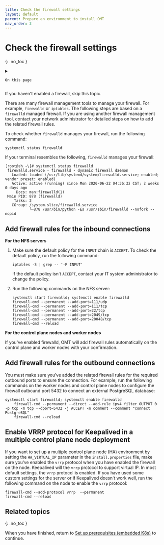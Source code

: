 ```yaml
---
title: Check the firewall settings
layout: default
parent: Prepare an environment to install OMT
nav_order: 3
---
```


# Check the firewall settings
{: .no_toc }

<details close markdown="block">
  <summary>
  
    On this page
	
  </summary>
  {: .text-delta }
- TOC
{:toc}
</details>

If you haven't enabled a firewall, skip this topic. 

There are many firewall management tools to manage your firewall. For example, `firewalld` or `iptables`. The following steps are based on a `firewalld` managed firewall. If you are using another firewall management tool, contact your network administrator for detailed steps on how to add the related firewall rules.

To check whether `firewalld` manages your firewall, run the following command:

    systemctl status firewalld

  
If your terminal resembles the following, `firewalld` manages your firewall:

```
[root@sh ~\]# systemctl status firewalld
 firewalld.service - firewalld - dynamic firewall daemon
   Loaded: loaded (/usr/lib/systemd/system/firewalld.service; enabled; vendor preset: enabled)
   Active: active (running) since Mon 2020-06-22 04:36:32 CST; 2 weeks 0 days ago
     Docs: man:firewalld(1)
 Main PID: 878 (firewalld)
    Tasks: 2
   CGroup: /system.slice/firewalld.service
           └─878 /usr/bin/python -Es /usr/sbin/firewalld --nofork --nopid
```

## Add firewall rules for the inbound connections

**For the NFS servers**

1.  Make sure the default policy for the `INPUT` chain is `ACCEPT`. To check the default policy, run the following command:
    
        iptables -S | grep -- '-P INPUT'

    If the default  policy isn't `ACCEPT`, contact your IT system administrator to change the policy.
2.  Run the following commands on the NFS server:
    ```
	systemctl start firewalld; systemctl enable firewalld
	firewall-cmd --permanent --add-port=111/udp
	firewall-cmd --permanent --add-port=111/tcp
	firewall-cmd --permanent --add-port=22/tcp
	firewall-cmd --permanent --add-port=2049/tcp
	firewall-cmd --permanent --add-port=20048/tcp
	firewall-cmd --reload
    ```

**For the control plane nodes and worker nodes**

If you've enabled firewalld, OMT will add firewall rules automatically on the control plane and worker nodes with your confirmation.

## Add firewall rules for the outbound connections 

You must make sure you've added the related firewall rules for the required outbound ports to ensure the connection. For example, run the following commands on the worker nodes and control plane nodes to configure the firewall outbound port 5432 to connect an external PostgreSQL database:

```
systemctl start firewalld; systemctl enable firewalld
    firewall-cmd --permanent --direct --add-rule ipv4 filter OUTPUT 0 -p tcp -m tcp --dport=5432 -j ACCEPT -m comment --comment "connect PostgreSQL"
    firewall-cmd --reload
```

## Enable VRRP protocol for Keepalived in a multiple control plane node deployment 

If you want to set up a multiple control plane node (HA) environment by setting the `HA_VIRTUAL_IP` parameter in the `install.properties` file, make sure you've enabled the `vrrp` protocol when you have enabled the firewall on the node. Keepalived will the `vrrp` protocol to support virtual IP. In most default settings, the `vrrp` protocol is enabled. If you have used some custom settings for the server or if Keepalived doesn't work well, run the following command on the node to enable the `vrrp` protocol:

    firewall-cmd --add-protocol vrrp  --permanent
    firewall-cmd --reload

## Related topics ##
{: .no_toc }

When you have finished, return to [Set up prerequisites (embedded K8s)](/doc/OMT/Main/InstallPrereqsEmbed "Set up prerequisites (embedded K8s)") to continue.